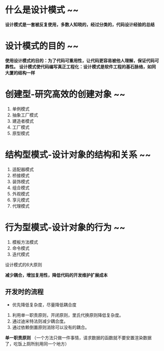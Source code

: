 # 什么是设计模式 ~~

**设计模式是一套被反复使用，多数人知晓的，经过分类的，代码设计经验的总结**

# 设计模式的目的 ~~

**使用设计模式的目的：为了代码可重用性，让代码更容易被他人理解，保证代码可靠性。**
**设计模式使代码编写真正工程化：设计模式是软件工程的基石脉络，如同大厦的结构一样**

# 创建型-研究高效的创建对象 ~~
1. 单例模式
2. 抽象工厂模式
3. 建造者模式
4. 工厂模式
5. 原型模式

# 结构型模式-设计对象的结构和关系 ~~

1. 适配器模式
2. 桥接模式
3. 装饰模式
4. 组合模式
5. 外观模式
6. 享元模式
7. 代理模式


# 行为型模式-设计对象的行为 ~~

1. 模板方法模式
2. 命令模式
3. 迭代模式


设计模式的6大原则

**减少耦合，增加复用性，降低代码的开发维护扩展成本** 

## 开发时的流程

* 优先降低复杂度，尽量降低耦合度
1. 利用单一职责原则，开闭原则，里氏代换原则降低复杂度。
2. 通过迪米特法则减少耦合度。
3. 通过依赖倒置原则消除可以没有的耦合。

**单一职责原则**
（一个方法只做一件事情，请求数据的函数就不要安置渲染数据了，吃饭上厕所别用同一个地方）